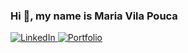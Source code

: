 ### Hi 👋, my name is Maria Vila Pouca 

<div id="badges">
  <a href="https://www.linkedin.com/in/maria-vila-pouca-76551a11a/">
    <img src="https://img.shields.io/badge/LinkedIn-blue?style=for-the-badge&logo=linkedin&logoColor=white" alt="LinkedIn"/>
  </a>
  <a href="https://mcpvilapouca.github.io/">
    <img src=[Portfolio]"https://img.shields.io/badge/Google%20Chrome-4285F4?style=for-the-badge&logo=Portfolio&logoColor=white" alt="Portfolio"/>
</div>

<!--
**mcpvilapouca/mcpvilapouca** is a ✨ _special_ ✨ repository because its `README.md` (this file) appears on your GitHub profile.

Here are some ideas to get you started:

- 🔭 I’m currently working on ...
- 🌱 I’m currently learning ...
- 👯 I’m looking to collaborate on ...
- 🤔 I’m looking for help with ...
- 💬 Ask me about ...
- 📫 How to reach me: ...
- 😄 Pronouns: ...
- ⚡ Fun fact: ...
-->
